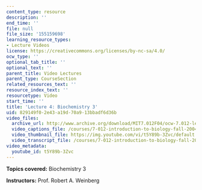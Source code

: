 ```yaml
---
content_type: resource
description: ''
end_time: ''
file: null
file_size: '155159698'
learning_resource_types:
- Lecture Videos
license: https://creativecommons.org/licenses/by-nc-sa/4.0/
ocw_type: ''
optional_tab_title: ''
optional_text: ''
parent_title: Video Lectures
parent_type: CourseSection
related_resources_text: ''
resource_index_text: ''
resourcetype: Video
start_time: ''
title: 'Lecture 4: Biochemistry 3'
uid: 829149f0-2e43-a19d-70a9-13bbadf6d36b
video_files:
  archive_url: http://www.archive.org/download/MIT7.012F04/ocw-7.012-lec4-15sep2004-220k.mp4
  video_captions_file: /courses/7-012-introduction-to-biology-fall-2004/9e307cccac9954e2ac6813c7abac6f49_t5Y89b-3Zvc.vtt
  video_thumbnail_file: https://img.youtube.com/vi/t5Y89b-3Zvc/default.jpg
  video_transcript_file: /courses/7-012-introduction-to-biology-fall-2004/944d3153f6dd22850d94aa7d4cf9556a_t5Y89b-3Zvc.pdf
video_metadata:
  youtube_id: t5Y89b-3Zvc
---
```


**Topics covered:** Biochemistry 3

**Instructors:** Prof. Robert A. Weinberg

